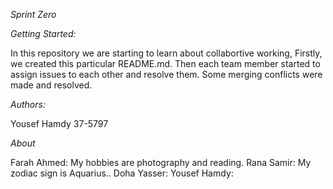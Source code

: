*Sprint* *Zero*



*Getting Started:*


In this repository we are starting to learn about collabortive working, 
Firstly, we created this particular README.md.
Then each team member started to assign issues to each other and 
resolve them. Some merging conflicts were made and resolved.



*Authors:*



Yousef Hamdy 37-5797




*About* 


Farah Ahmed: My hobbies are photography and reading.
Rana Samir: My zodiac sign is Aquarius..
Doha Yasser:
Yousef Hamdy:




